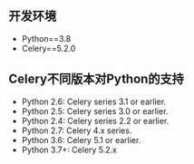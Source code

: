 ## 开发环境
- Python==3.8
- Celery==5.2.0

## Celery不同版本对Python的支持
- Python 2.6: Celery series 3.1 or earlier.
- Python 2.5: Celery series 3.0 or earlier.
- Python 2.4: Celery series 2.2 or earlier.
- Python 2.7: Celery 4.x series.
- Python 3.6: Celery 5.1 or earlier.
- Python 3.7+: Celery 5.2.x
